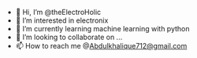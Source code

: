 - 👋 Hi, I’m @theElectroHolic
- 👀 I’m interested in electronix
- 🌱 I’m currently learning machine learning with python 
- 💞️ I’m looking to collaborate on ...
- 📫 How to reach me @Abdulkhalique712@gmail.com

<!---
theElectroHolic/theElectroHolic is a ✨ special ✨ repository because its `README.md` (this file) appears on your GitHub profile.
You can click the Preview link to take a look at your changes.
--->
